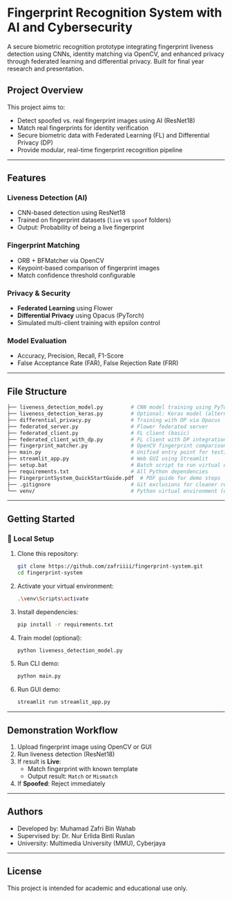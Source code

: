 # Fingerprint Recognition System with AI and Cybersecurity

A secure biometric recognition prototype integrating fingerprint liveness detection using CNNs, identity matching via OpenCV, and enhanced privacy through federated learning and differential privacy. Built for final year research and presentation.

## Project Overview
This project aims to:

- Detect spoofed vs. real fingerprint images using AI (ResNet18)
- Match real fingerprints for identity verification
- Secure biometric data with Federated Learning (FL) and Differential Privacy (DP)
- Provide modular, real-time fingerprint recognition pipeline

---

## Features

### Liveness Detection (AI)
- CNN-based detection using ResNet18
- Trained on fingerprint datasets (`live` vs `spoof` folders)
- Output: Probability of being a live fingerprint

### Fingerprint Matching
- ORB + BFMatcher via OpenCV
- Keypoint-based comparison of fingerprint images
- Match confidence threshold configurable

### Privacy & Security
- **Federated Learning** using Flower
- **Differential Privacy** using Opacus (PyTorch)
- Simulated multi-client training with epsilon control

### Model Evaluation
- Accuracy, Precision, Recall, F1-Score
- False Acceptance Rate (FAR), False Rejection Rate (FRR)

---

## File Structure

```bash
├── liveness_detection_model.py         # CNN model training using PyTorch
├── liveness_detection_keras.py         # Optional: Keras model (alternative version)
├── differential_privacy.py             # Training with DP via Opacus
├── federated_server.py                 # Flower federated server
├── federated_client.py                 # FL client (basic)
├── federated_client_with_dp.py         # FL client with DP integration
├── fingerprint_matcher.py              # OpenCV fingerprint comparison logic
├── main.py                             # Unified entry point for testing liveness + matching
├── streamlit_app.py                    # Web GUI using Streamlit
├── setup.bat                           # Batch script to run virtual environment and scripts
├── requirements.txt                    # All Python dependencies
├── FingerprintSystem_QuickStartGuide.pdf  # PDF guide for demo steps
├── .gitignore                          # Git exclusions for cleaner repo
└── venv/                               # Python virtual environment (excluded from versioning)
```

---

## Getting Started

### 🧪 Local Setup

1. Clone this repository:
   ```bash
   git clone https://github.com/zafriiii/fingerprint-system.git
   cd fingerprint-system
   ```

2. Activate your virtual environment:
   ```bash
   .\venv\Scripts\activate
   ```

3. Install dependencies:
   ```bash
   pip install -r requirements.txt
   ```

4. Train model (optional):
   ```bash
   python liveness_detection_model.py
   ```

5. Run CLI demo:
   ```bash
   python main.py
   ```

6. Run GUI demo:
   ```bash
   streamlit run streamlit_app.py
   ```

---

## Demonstration Workflow

1. Upload fingerprint image using OpenCV or GUI
2. Run liveness detection (ResNet18)
3. If result is **Live**:
   - Match fingerprint with known template
   - Output result: `Match` or `Mismatch`
4. If **Spoofed**: Reject immediately

---

## Authors
- Developed by: Muhamad Zafri Bin Wahab
- Supervised by: Dr. Nur Erlida Binti Ruslan
- University: Multimedia University (MMU), Cyberjaya

---

## License
This project is intended for academic and educational use only.
